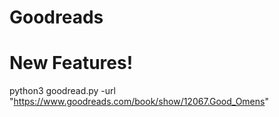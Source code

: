 # Goodreads

# New Features!

  python3 goodread.py -url "https://www.goodreads.com/book/show/12067.Good_Omens"
